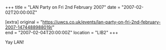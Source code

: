 +++
title = "LAN Party on Fri 2nd February 2007"
date = "2007-02-02T20:00:00Z"

[extra]
original = "https://uwcs.co.uk/events/lan-party-on-fri-2nd-february-2007-1474488988019/"    
end = "2007-02-04T20:00:00Z"
location = "LIB2"
+++

Yay LAN\!

